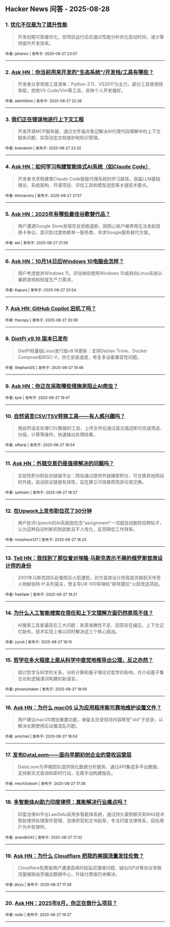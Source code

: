 ## Hacker News 问答 - 2025-08-28


### 1. [优化不仅是为了提升性能](https://news.ycombinator.com/item?id=45046405)
> 开发初期可暂缓优化，但项目运行后应通过性能分析优化启动时间，减少等待提升开发效率。

<sub>作者: jaharios | 发布于: 2025-08-27 23:07</sub>

---

### 2. [Ask HN：你当前用来开发的"生态系统"/开发栈/工具有哪些？](https://news.ycombinator.com/item?id=45046188)
> 开发者分享常用工具清单：Python 3.11、VS2017为主力，部分工具使用频率低，拒绝VS Code/Vim等工具，反映个人开发偏好。

<sub>作者: adinhitlore | 发布于: 2025-08-27 22:36</sub>

---

### 3. [我们正在错误地进行上下文工程](https://news.ycombinator.com/item?id=45046156)
> 开发开源MCP服务器，通过文件锚点笔记解决AI代理代码理解中的上下文缺失问题，实现动态文档维护和知识管理。

<sub>作者: brandonin | 发布于: 2025-08-27 22:32</sub>

---

### 4. [Ask HN：如何学习构建智能体式AI系统（如Claude Code）](https://news.ycombinator.com/item?id=45045829)
> 开发者寻求构建类Claude Code智能代理系统的学习路径，涵盖LLM基础理论、系统架构、开源项目、评估工具和模型选型等关键技术要点。

<sub>作者: hhimanshu | 发布于: 2025-08-27 21:57</sub>

---

### 5. [Ask HN：2025年有哪些最佳谷歌替代品？](https://news.ycombinator.com/item?id=45045822)
> 用户遭遇Google Store发错货且拒绝退款，因担心账户被停用无法发起信用卡争议，意识到过度依赖单一服务商，寻求Google服务替代方案。

<sub>作者: eel | 发布于: 2025-08-27 21:56</sub>

---

### 6. [Ask HN：10月14日后Windows 10电脑会怎样？](https://news.ycombinator.com/item?id=45045120)
> 用户考虑放弃Windows 11，评估继续使用Windows 10或转向Linux系统以兼顾游戏和轻度生产力需求。

<sub>作者: Kapura | 发布于: 2025-08-27 20:54</sub>

---

### 7. [Ask HN: GitHub Copilot 宕机了吗？](https://news.ycombinator.com/item?id=45044919)

<sub>作者: thecopy | 发布于: 2025-08-27 20:39</sub>

---

### 8. [DietPi v9.16 版本已发布](https://news.ycombinator.com/item?id=45044229)
> DietPi轻量级Linux发行版v9.16更新：支持Debian Trixie、Docker Compose和RISC-V，优化安装速度，修复多设备兼容性问题。

<sub>作者: StephanStS | 发布于: 2025-08-27 19:48</sub>

---

### 9. [Ask HN：你正在采取哪些措施来阻止AI爬虫？](https://news.ycombinator.com/item?id=45044226)

<sub>作者: kjok | 发布于: 2025-08-27 19:47</sub>

---

### 10. [自然语言CSV/TSV转换工具——有人感兴趣吗？](https://news.ycombinator.com/item?id=45043521)
> 用自然语言处理CSV数据的工具，上传文件后通过英文描述即可完成筛选、分组、计算等操作，快速输出处理结果。

<sub>作者: sifterai | 发布于: 2025-08-27 18:54</sub>

---

### 11. [Ask HN：外链交易仍是值得解决的问题吗？](https://news.ycombinator.com/item?id=45043199)
> 实验性积分制反向链接平台：网站通过提供外链赚取积分，可兑换其他网站的外链，自动验证链接有效性，旨在建立可信推荐而非垃圾交换。

<sub>作者: sathishn | 发布于: 2025-08-27 18:27</sub>

---

### 12. [在Upwork上发布职位花了30分钟](https://news.ycombinator.com/item?id=45043149)
> 用户批评Upwork的AI系统因包含"assignment"一词就自动删除招聘帖子，认为这种自动判断机制武断且不人性化，反而降低工作效率。

<sub>作者: morpheos137 | 发布于: 2025-08-27 18:23</sub>

---

### 13. [Tell HN：我找到了那位曾对埃隆·马斯克表示不屑的俄罗斯首席设计师的身份](https://news.ycombinator.com/item?id=45043121)
> 2001年马斯克团队赴俄购买火箭遭拒，对方首席设计师竟是苏联航天传奇人物赫伯特·叶夫列莫夫，曾主导UR-100导弹和"斯特雷拉"火箭改造项目。

<sub>作者: freefaler | 发布于: 2025-08-27 18:21</sub>

---

### 14. [为什么人工智能搜索在信任和上下文理解方面仍然表现不佳？](https://news.ycombinator.com/item?id=45043008)
> AI搜索工具普遍存在三大问题：来源准确性不足、回答存在偏见、上下文记忆缺失。技术实现上难以同时解决这三个核心挑战。

<sub>作者: zyruh | 发布于: 2025-08-27 18:10</sub>

---

### 15. [哲学在多大程度上是从科学中直觉地推导出公理，反之亦然？](https://news.ycombinator.com/item?id=45042995)
> 探讨哲学与科学的关系，分析计算和量子理论对哲学的影响，并介绍基于集合论和逻辑谓词构建的新语言。

<sub>作者: phoenixhaber | 发布于: 2025-08-27 18:09</sub>

---

### 16. [Ask HN：为什么 macOS 认为应用程序能可靠地维护设置文件？](https://news.ycombinator.com/item?id=45042927)
> 用户建议macOS增加重置功能，保留主目录但将内容移至"old"子目录，以解决长期使用后设置混乱问题。

<sub>作者: amichail | 发布于: 2025-08-27 18:04</sub>

---

### 17. [发布DataLoom——面向早期初创企业的营收运营层](https://news.ycombinator.com/item?id=45042593)
> DataLoom为早期团队提供简化数据分析服务，通过API集成多平台数据，支持聊天式查询和即时行动，无需手动构建报告。

<sub>作者: mechXsteam | 发布于: 2025-08-27 17:38</sub>

---

### 18. [多智能体AI助力印度律师：真能解决行业痛点吗？](https://news.ycombinator.com/item?id=45042509)
> 印度法律AI平台LawSetu采用多智能体系统，通过持久案例聊天和RAG技术帮助律师处理案件管理、法律研究和文书起草，专注印度法律体系，目标用户为中型律所。

<sub>作者: anandk543 | 发布于: 2025-08-27 17:32</sub>

---

### 19. [Ask HN：为什么 Cloudflare 把我的美国流量发往伦敦？](https://news.ycombinator.com/item?id=45042460)
> Cloudflare免费版用户遭遇高峰时段延迟激增问题，疑似ISP对等协议导致流量被路由至偏远数据中心，升级付费版仍未解决。

<sub>作者: jbryu | 发布于: 2025-08-27 17:28</sub>

---

### 20. [Ask HN：2025年8月，你正在做什么项目？](https://news.ycombinator.com/item?id=45041785)

<sub>作者: nsibr | 发布于: 2025-08-27 16:27</sub>

---
